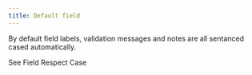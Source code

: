 ```yaml
---
title: Default field
---
```


By default field labels, validation messages and notes are all sentanced cased automatically.

See Field Respect Case